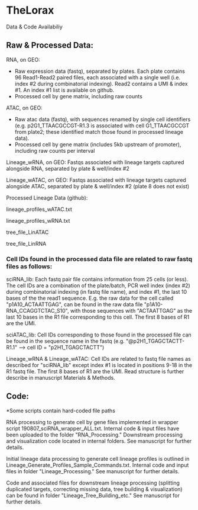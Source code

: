 # TheLorax

Data & Code Availabiliy

## Raw & Processed Data:

RNA, on GEO:
- Raw expression data (fastq), separated by plates. Each plate contains 96 Read1-Read2 paired files, each associated with a single well (i.e. index #2 during combinatorial indexing). Read2 contains a UMI & index #1. An index #1 list is available on github.
- Processed cell by gene matrix, including raw counts

ATAC, on GEO:
- Raw atac data (fastq), with sequences renamed by single cell identifiers (e.g. p2G1_TTAACGCCGT-R1.3 is associated with cell G1_TTAACGCCGT from plate2; these identified match those found in processed lineage data).
- Processed cell by gene matrix (includes 5kb upstream of promoter), including raw counts per interval

Lineage_wRNA, on GEO:
Fastqs associated with lineage targets captured alongside RNA, separated by plate & well/index #2

Lineage_wATAC, on GEO:
Fastqs associated with lineage targets captured alongside ATAC, separated by plate & well/index #2 (plate 8 does not exist)

Processed Lineage Data (github):

lineage_profiles_wATAC.txt

lineage_profiles_wRNA.txt

tree_file_LinATAC

tree_file_LinRNA

### Cell IDs found in the processed data file are related to raw fastq files as follows:

sciRNA_lib: Each fastq pair file contains information from 25 cells (or less). The cell IDs are a combination of the plate/batch, PCR well index (index #2) during combinatorial indexing (in fastq file name), and index #1, the last 10 bases of the the read1 sequence. E.g. the raw data for the cell called "p1A10_ACTAATTGAG", can be found in the raw data file "p1A10-RNA_CCAGGTCTAC_S10", with those sequences with "ACTAATTGAG" as the last 10 bases in the R1 file corresponding to this cell. The first 8 bases of R1 are the UMI.

sciATAC_lib: Cell IDs corresponding to those found in the processed file can be found in the sequence name in the fastq (e.g. "@p2H1_TGAGCTACTT-R1.1" --> cell ID = "p2H1_TGAGCTACTT")

Lineage_wRNA & Lineage_wATAC: Cell IDs are related to fastq file names as described for "sciRNA_lib" except index #1 is located in positions 9-18 in the R1 fastq file. The first 8 bases of R1 are the UMI. Read structure is further describe in manuscript Materials & Methods.


## Code:

*Some scripts contain hard-coded file paths

RNA processing to generate cell by gene files implemented in wrapper script 190807_sciRNA_wrapper_ALL.txt. Internal code & input files have been uploaded to the folder "RNA_Processing." Downstream processing and visualization code located in internal folders. See manuscript for further details. 

Initial lineage data processing to generate cell lineage profiles is outlined in Lineage_Generate_Profiles_Sample_Commands.txt. Internal code and input files in folder "Lineage_Processing." See manuscript for further details.

Code and associated files for downstream lineage processing (splitting duplicated targets, correcting missing data, tree building & visualization) can be found in folder "Lineage_Tree_Building_etc." See manuscript for further details.




